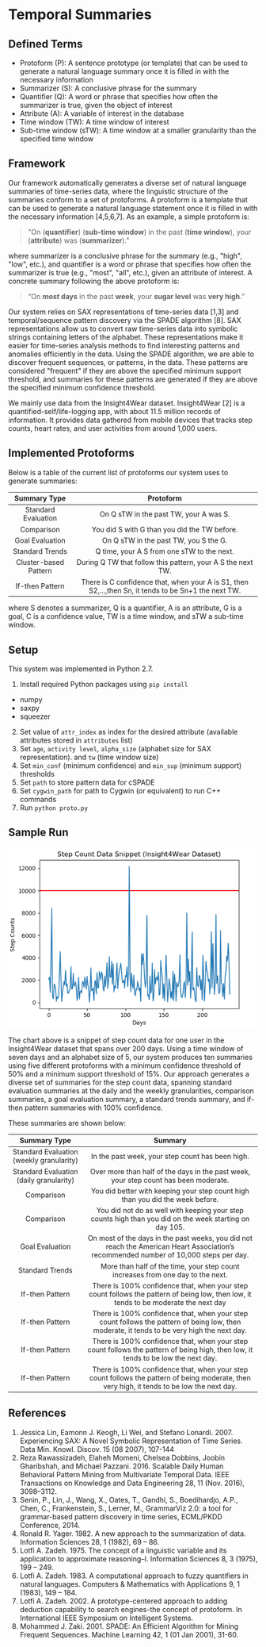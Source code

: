 # Temporal Summaries

## Defined Terms

- Protoform (P): A sentence prototype (or template) that can be used to generate a natural language summary once it is filled in with the necessary information
- Summarizer (S): A conclusive phrase for the summary
- Quantifier (Q): A word or phrase that specifies how often the summarizer is true, given the object of interest
- Attribute (A): A variable of interest in the database
- Time window (TW): A time window of interest
- Sub-time window (sTW): A time window at a smaller granularity than the specified time window

## Framework

Our framework automatically generates a diverse set of natural language summaries of time-series data, where the linguistic structure of the summaries conform to a set of protoforms. A protoform is a template that can be used to generate a natural language statement once it is filled in with the necessary information [4,5,6,7]. As an example, a simple protoform is:

> "On (**quantifier**) (**sub-time window**) in the past (**time window**), your (**attribute**) was (**summarizer**)."
  
where summarizer is a conclusive phrase for the summary (e.g., "high", "low", etc.), and quantifier is a word or phrase that specifies how often the summarizer is true (e.g., "most", "all", etc.), given an attribute of interest.  A concrete summary following the above protoform is: 

> “On **_most_ days** in the past **week**, your **sugar level** was **very high**.”

Our system relies on SAX representations of time-series data [1,3] and temporal/sequence pattern discovery via the SPADE algorithm [8]. SAX representations allow us to convert raw time-series data into symbolic strings containing letters of the alphabet. These representations make it easier for time-series analysis methods to find interesting patterns and anomalies efficiently in the data. Using the SPADE algorithm, we are able to discover frequent sequences, or patterns, in the data. These patterns are considered "frequent" if they are above the specified minimum support threshold, and summaries for these patterns are generated if they are above the specified minimum confidence threshold.

We mainly use data from the Insight4Wear dataset. Insight4Wear [2] is a quantified-self/life-logging app, with about 11.5 million records of information. It provides data gathered from mobile devices that tracks step counts, heart rates, and user activities from around 1,000 users.

## Implemented Protoforms

Below is a table of the current list of protoforms our system uses to generate summaries:

|     Summary Type      |   Protoform   |
|:---------------------:|:-------------:| 
| Standard Evaluation   | On Q sTW in the past TW, your A was S. | 
| Comparison            | You did S with G than you did the TW before.     |   
| Goal Evaluation       | On Q sTW in the past TW, you S the G.      |    
| Standard Trends       | Q time, your A S from one sTW to the next.     |  
| Cluster-based Pattern | During Q TW that follow this pattern, your A S the next TW.     |  
| If-then Pattern       | There is C confidence that, when your A is S1, then S2,...,then Sn, it tends to be Sn+1 the next TW.      | 

where S denotes a summarizer, Q is a quantifier, A is an attribute, G is a goal, C is a confidence value, TW is a time window, and sTW a sub-time window.


## Setup

This system was implemented in Python 2.7.

1. Install required Python packages using `pip install`
- numpy
- saxpy 
- squeezer
2. Set value of `attr_index` as index for the desired attribute (available attributes stored in `attributes` list)
3. Set `age`, `activity level`, `alpha_size` (alphabet size for SAX representation). and `tw` (time window size)
4. Set `min_conf` (minimum confidence) and `min_sup` (minimum support) thresholds
5. Set `path` to store pattern data for cSPADE
6. Set `cygwin_path` for path to Cygwin (or equivalent) to run C++ commands
7. Run `python proto.py` 

## Sample Run
<div style="text-align:center"><img src ="https://github.com/harrij15/TemporalSummaries/blob/master/stepcountdata.png" /></div>

The chart above is a snippet of step count data for one user in the Insight4Wear dataset that spans over 200 days. Using a time window of seven days and an alphabet size of 5, our system produces ten summaries using five different protoforms with a minimum confidence threshold of 50% and a minimum support threshold of 15%. Our approach generates a diverse set of summaries for the step count data, spanning standard evaluation summaries at the daily and the weekly granularities, comparison summaries, a goal evaluation summary, a standard trends summary, and if-then pattern summaries with 100% confidence.

These summaries are shown below:

|     Summary Type      |   Summary   |
|:---------------------:|:-------------:| 
| Standard Evaluation (weekly granularity)   | In the past week, your step count has been high. | 
| Standard Evaluation (daily granularity)  | Over more than half of the days in the past week, your step count has been moderate. | 
| Comparison            | You did better with keeping your step count high than you did the week before.     |   
| Comparison            | You did not do as well with keeping your step counts high than you did on the week starting on day 105.   |   
| Goal Evaluation       | On most of the days in the past weeks, you did not reach the American Heart Association’s recommended number of 10,000 steps per day.      |    
| Standard Trends       | More than half of the time, your step count increases from one day to the next.     |  
| If-then Pattern       | There is 100% confidence that, when your step count follows the pattern of being low, then low, it tends to be moderate the next day      |
| If-then Pattern       | There is 100% confidence that, when your step count follows the pattern of being low, then moderate, it tends to be very high the next day.      | 
| If-then Pattern       | There is 100% confidence that, when your step count follows the pattern of being high, then low, it tends to be low the next day.      | 
| If-then Pattern       | There is 100% confidence that, when your step count follows the pattern of being moderate, then very high, it tends to be low the next day.      | 


## References
1. Jessica Lin, Eamonn J. Keogh, Li Wei, and Stefano Lonardi. 2007. Experiencing SAX: A Novel Symbolic Representation of Time Series. Data Min. Knowl. Discov. 15 (08 2007), 107-144
2. Reza Rawassizadeh, Elaheh Momeni, Chelsea Dobbins, Joobin Gharibshah, and Michael Pazzani. 2016. Scalable Daily Human Behavioral Pattern Mining from Multivariate Temporal Data. IEEE Transactions on Knowledge and Data Engineering 28, 11 (Nov. 2016), 3098–3112.
3. Senin, P., Lin, J., Wang, X., Oates, T., Gandhi, S., Boedihardjo, A.P., Chen, C., Frankenstein, S., Lerner, M., GrammarViz 2.0: a tool for grammar-based pattern discovery in time series, ECML/PKDD Conference, 2014.
4. Ronald R. Yager. 1982. A new approach to the summarization of data. Information Sciences 28, 1 (1982), 69 – 86.
5.	Lotfi A. Zadeh. 1975. The concept of a linguistic variable and its application to approximate reasoning–I. Information Sciences 8, 3 (1975), 199 – 249.
6.	Lotfi A. Zadeh. 1983. A computational approach to fuzzy quantifiers in natural languages. Computers & Mathematics with Applications 9, 1 (1983), 149 – 184.
7.	Lotfi A. Zadeh. 2002. A prototype-centered approach to adding deduction capability to search engines-the concept of protoform. In International IEEE Symposium on Intelligent Systems.
8.	Mohammed J. Zaki. 2001. SPADE: An Efficient Algorithm for Mining Frequent Sequences. Machine Learning 42, 1 (01 Jan 2001), 31-60.
